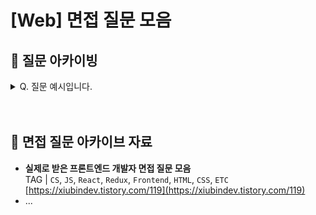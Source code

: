 # [Web] 면접 질문 모음

## 📂 질문 아카이빙

<details>
  <summary>Q. 질문 예시입니다.</summary>

- A. 답변 예시입니다.

</details>

<br/>
<br/>

## 🔗 면접 질문 아카이브 자료

- **실제로 받은 프론트엔드 개발자 면접 질문 모음**  
  TAG | `CS`, `JS`, `React`, `Redux`, `Frontend`, `HTML`, `CSS`, `ETC`  
   [https://xiubindev.tistory.com/119](https://xiubindev.tistory.com/119)
- ...
